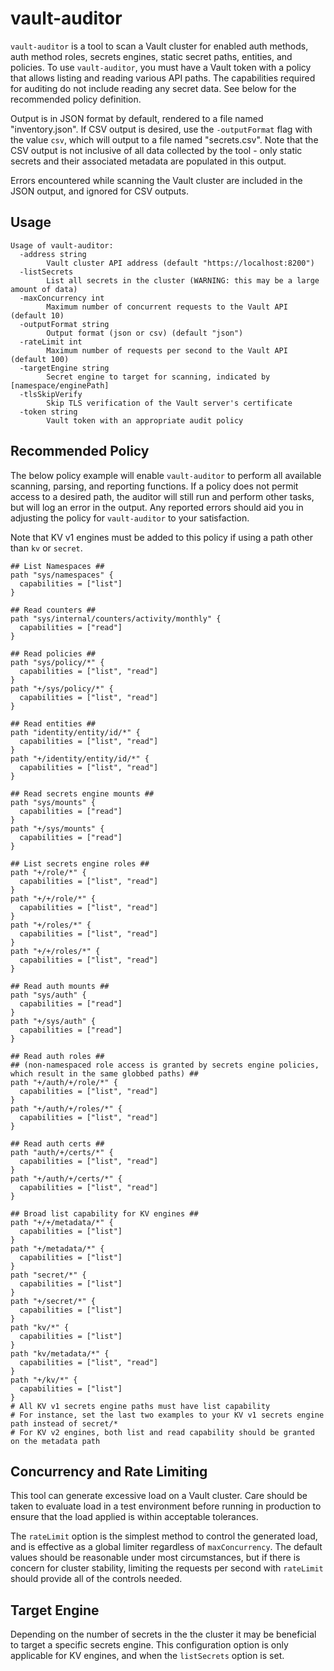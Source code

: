 # vault-auditor

`vault-auditor` is a tool to scan a Vault cluster for enabled auth methods, auth
method roles, secrets engines, static secret paths, entities, and policies. To
use `vault-auditor`, you must have a Vault token with a policy that allows
listing and reading various API paths. The capabilities required for auditing do
not include reading any secret data. See below for the recommended policy
definition.

Output is in JSON format by default, rendered to a file named "inventory.json". 
If CSV output is desired, use the `-outputFormat` flag with the value `csv`,
which will output to a file named "secrets.csv". Note that the CSV output is not
inclusive of all data collected by the tool - only static secrets and their
associated metadata are populated in this output.

Errors encountered while scanning the Vault cluster are included in the JSON
output, and ignored for CSV outputs.

## Usage
```text
Usage of vault-auditor:
  -address string
    	Vault cluster API address (default "https://localhost:8200")
  -listSecrets
    	List all secrets in the cluster (WARNING: this may be a large amount of data)
  -maxConcurrency int
    	Maximum number of concurrent requests to the Vault API (default 10)
  -outputFormat string
    	Output format (json or csv) (default "json")
  -rateLimit int
    	Maximum number of requests per second to the Vault API (default 100)
  -targetEngine string
    	Secret engine to target for scanning, indicated by [namespace/enginePath]
  -tlsSkipVerify
    	Skip TLS verification of the Vault server's certificate
  -token string
    	Vault token with an appropriate audit policy
```

## Recommended Policy
The below policy example will enable `vault-auditor` to perform all available
scanning, parsing, and reporting functions. If a policy does not permit access
to a desired path, the auditor will still run and perform other tasks, but will
log an error in the output. Any reported errors should aid you in adjusting the
policy for `vault-auditor` to your satisfaction.

Note that KV v1 engines must be added to this policy if using a path other than
`kv` or `secret`.

```text
## List Namespaces ##
path "sys/namespaces" {
  capabilities = ["list"]
}

## Read counters ##
path "sys/internal/counters/activity/monthly" {
  capabilities = ["read"]
}

## Read policies ##
path "sys/policy/*" {
  capabilities = ["list", "read"]
}
path "+/sys/policy/*" {
  capabilities = ["list", "read"]
}

## Read entities ##
path "identity/entity/id/*" {
  capabilities = ["list", "read"]
}
path "+/identity/entity/id/*" {
  capabilities = ["list", "read"]
}

## Read secrets engine mounts ##
path "sys/mounts" {
  capabilities = ["read"]
}
path "+/sys/mounts" {
  capabilities = ["read"]
}

## List secrets engine roles ##
path "+/role/*" {
  capabilities = ["list", "read"]
}
path "+/+/role/*" {
  capabilities = ["list", "read"]
}
path "+/roles/*" {
  capabilities = ["list", "read"]
}
path "+/+/roles/*" {
  capabilities = ["list", "read"]
}

## Read auth mounts ##
path "sys/auth" {
  capabilities = ["read"]
}
path "+/sys/auth" {
  capabilities = ["read"]
}

## Read auth roles ##
## (non-namespaced role access is granted by secrets engine policies, which result in the same globbed paths) ##
path "+/auth/+/role/*" {
  capabilities = ["list", "read"]
}
path "+/auth/+/roles/*" {
  capabilities = ["list", "read"]
}

## Read auth certs ##
path "auth/+/certs/*" {
  capabilities = ["list", "read"]
}
path "+/auth/+/certs/*" {
  capabilities = ["list", "read"]
}

## Broad list capability for KV engines ##
path "+/+/metadata/*" {
  capabilities = ["list"]
}
path "+/metadata/*" {
  capabilities = ["list"]
}
path "secret/*" {
  capabilities = ["list"]
}
path "+/secret/*" {
  capabilities = ["list"]
}
path "kv/*" {
  capabilities = ["list"]
}
path "kv/metadata/*" {
  capabilities = ["list", "read"]
}
path "+/kv/*" {
  capabilities = ["list"]
}
# All KV v1 secrets engine paths must have list capability
# For instance, set the last two examples to your KV v1 secrets engine path instead of secret/*
# For KV v2 engines, both list and read capability should be granted on the metadata path
```

## Concurrency and Rate Limiting

This tool can generate excessive load on a Vault cluster. Care should be taken
to evaluate load in a test environment before running in production to ensure
that the load applied is within acceptable tolerances.

The `rateLimit` option is the simplest method to control the generated load, and
is effective as a global limiter regardless of `maxConcurrency`. The default
values should be reasonable under most circumstances, but if there is concern
for cluster stability, limiting the requests per second with `rateLimit` should
provide all of the controls needed.

## Target Engine

Depending on the number of secrets in the the cluster it may be beneficial to
target a specific secrets engine. This configuration option is only applicable
for KV engines, and when the `listSecrets` option is set.
